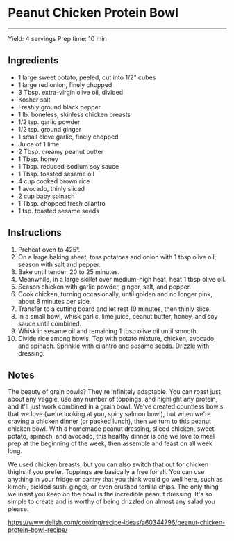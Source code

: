 # Peanut Chicken Protein Bowl
---
Yield: 4 servings
Prep time: 10 min

## Ingredients
- 1 large sweet potato, peeled, cut into 1/2" cubes
- 1 large red onion, finely chopped
- 3 Tbsp. extra-virgin olive oil, divided
- Kosher salt
- Freshly ground black pepper
- 1 lb. boneless, skinless chicken breasts
- 1/2 tsp. garlic powder
- 1/2 tsp. ground ginger
- 1 small clove garlic, finely chopped
- Juice of 1 lime
- 2 Tbsp. creamy peanut butter
- 1 Tbsp. honey
- 1 Tbsp. reduced-sodium soy sauce
- 1 Tbsp. toasted sesame oil
- 4 cup cooked brown rice
- 1 avocado, thinly sliced
- 2 cup baby spinach
- 1 Tbsp. chopped fresh cilantro
- 1 tsp. toasted sesame seeds

## Instructions
1. Preheat oven to 425°.
2. On a large baking sheet, toss potatoes and onion with 1 tbsp olive oil; season with salt and pepper.
3. Bake until tender, 20 to 25 minutes.
4. Meanwhile, in a large skillet over medium-high heat, heat 1 tbsp olive oil.
5. Season chicken with garlic powder, ginger, salt, and pepper.
6. Cook chicken, turning occasionally, until golden and no longer pink, about 8 minutes per side.
7. Transfer to a cutting board and let rest 10 minutes, then thinly slice.
8. In a small bowl, whisk garlic, lime juice, peanut butter, honey, and soy sauce until combined.
9. Whisk in sesame oil and remaining 1 tbsp olive oil until smooth.
10. Divide rice among bowls. Top with potato mixture, chicken, avocado, and spinach. Sprinkle with cilantro and sesame seeds. Drizzle with dressing.

## Notes
The beauty of grain bowls? They're infinitely adaptable. You can roast just about any veggie, use any number of toppings, and highlight any protein, and it'll just work combined in a grain bowl. We've created countless bowls that we love (we're looking at you, spicy salmon bowl), but when we're craving a chicken dinner (or packed lunch), then we turn to this peanut chicken bowl. With a homemade peanut dressing, sliced chicken, sweet potato, spinach, and avocado, this healthy dinner is one we love to meal prep at the beginning of the week, then assemble and feast on all week long.

We used chicken breasts, but you can also switch that out for chicken thighs if you prefer. Toppings are basically a free for all. You can use anything in your fridge or pantry that you think would go well here, such as kimchi, pickled sushi ginger, or even crushed tortilla chips. The only thing we insist you keep on the bowl is the incredible peanut dressing. It's so simple to create and is worthy of being drizzled on almost any salad you please.

https://www.delish.com/cooking/recipe-ideas/a60344796/peanut-chicken-protein-bowl-recipe/
